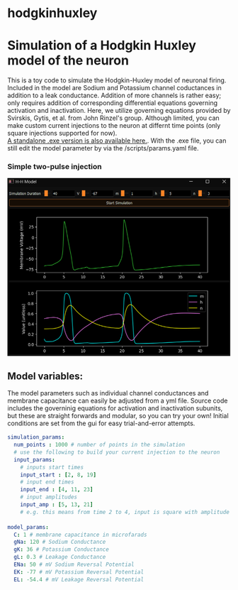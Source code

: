 # hodgkinhuxley
# Simulation of a Hodgkin Huxley model of the neuron
This is a toy code to simulate the Hodgkin-Huxley model of neuronal firing. Included in the model are Sodium and Potassium channel coductances in addition to a leak conductance. Addition of more channels is rather easy; only requires addition of corresponding differential equations governing activation and inactivation. Here, we utilize governing equations provided by Svirskis, Gytis, et al. from John Rinzel's group. Although limited, you can make custom current injections to the neuron at differnt time points (only square injections supported for now). <br>
[A standalone .exe version is also available here.](https://www.dropbox.com/scl/fo/5i8wvnk9chzlvqm1paiyo/h?rlkey=sko9ghgak8c7g9qr5uklzxutj&dl=0). With the .exe file, you can still edit the model parameter by via the /scripts/params.yaml file.
### Simple two-pulse injection
![Alt Text](https://github.com/X4ndri/hodgkinhuxley/blob/main/assets/samples/twoimpulses.png)

## Model variables:
The model parameters such as individual channel conductances and membrane capacitance can easily be adjusted from a yml file. Source code includes the governinig equations for activation and inactivation subunits, but these are straight forwards and modular, so you can try your own! Initial conditions are set from the gui for easy trial-and-error attempts.
```yaml
simulation_params:
  num_points : 1000 # number of points in the simulation
  # use the following to build your current injection to the neuron
  input_params:
    # inputs start times
    input_start : [2, 8, 19]
    # input end times
    input_end : [4, 11, 23]
    # input amplitudes
    input_amp : [5, 13, 21]
    # e.g. this means from time 2 to 4, input is square with amplitude 5

model_params:
  C: 1 # membrane capacitance in microfarads
  gNa: 120 # Sodium Conductance
  gK: 36 # Potassium Conductance
  gL: 0.3 # Leakage Conductance
  ENa: 50 # mV Sodium Reversal Potential
  EK: -77 # mV Potassium Reversal Potential
  EL: -54.4 # mV Leakage Reversal Potential
```

